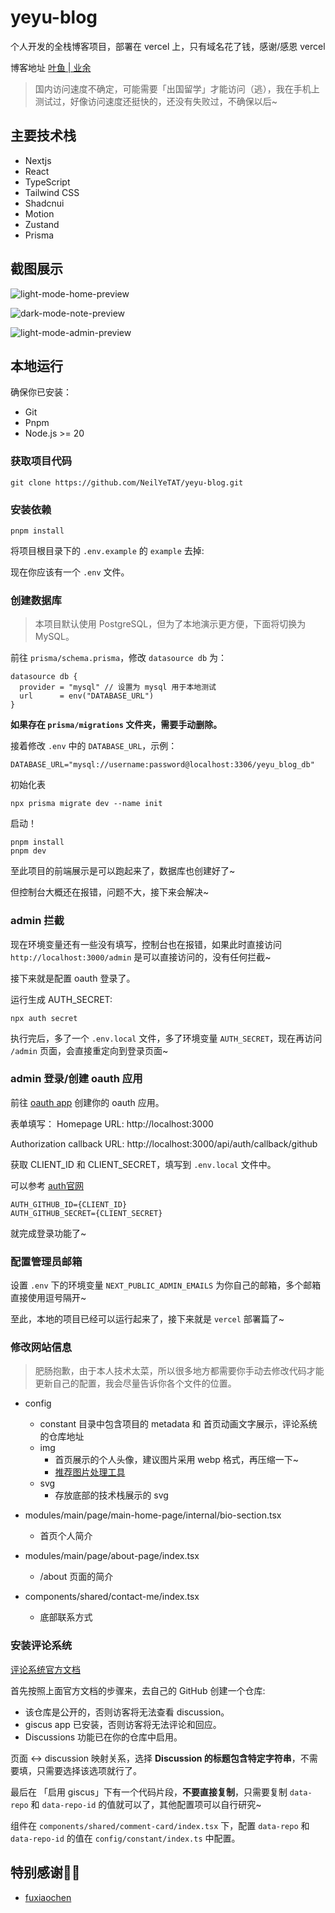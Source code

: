 # yeyu-blog

个人开发的全栈博客项目，部署在 vercel 上，只有域名花了钱，感谢/感恩 vercel

博客地址 [叶鱼 | 业余](https://www.useyeyu.cc)

> 国内访问速度不确定，可能需要「出国留学」才能访问（逃），我在手机上测试过，好像访问速度还挺快的，还没有失败过，不确保以后~

## 主要技术栈

- Nextjs
- React
- TypeScript
- Tailwind CSS
- Shadcnui
- Motion
- Zustand
- Prisma

## 截图展示

![light-mode-home-preview](.github/assets/light-home.png)

![dark-mode-note-preview](.github/assets/dark-note.png)

![light-mode-admin-preview](.github/assets/light-admin.png)

## 本地运行

确保你已安装：

- Git
- Pnpm
- Node.js >= 20

### 获取项目代码

```shell
git clone https://github.com/NeilYeTAT/yeyu-blog.git
```

### 安装依赖

```shell
pnpm install
```
将项目根目录下的 `.env.example` 的 `example` 去掉:

现在你应该有一个 `.env` 文件。

### 创建数据库

> 本项目默认使用 PostgreSQL，但为了本地演示更方便，下面将切换为 MySQL。

前往 `prisma/schema.prisma`，修改 `datasource db` 为：

```prisma
datasource db {
  provider = "mysql" // 设置为 mysql 用于本地测试
  url      = env("DATABASE_URL")
}
```

**如果存在 `prisma/migrations` 文件夹，需要手动删除。**

接着修改 `.env` 中的 `DATABASE_URL`，示例：

```shell
DATABASE_URL="mysql://username:password@localhost:3306/yeyu_blog_db"
```

初始化表
```shell
npx prisma migrate dev --name init
```

启动！
```shell
pnpm install
pnpm dev
```

至此项目的前端展示是可以跑起来了，数据库也创建好了~

但控制台大概还在报错，问题不大，接下来会解决~

### admin 拦截

现在环境变量还有一些没有填写，控制台也在报错，如果此时直接访问 `http://localhost:3000/admin` 是可以直接访问的，没有任何拦截~

接下来就是配置 oauth 登录了。

运行生成 AUTH_SECRET:

```shell
npx auth secret
```

执行完后，多了一个 `.env.local` 文件，多了环境变量 `AUTH_SECRET`，现在再访问 `/admin` 页面，会直接重定向到登录页面~

### admin 登录/创建 oauth 应用

前往 [oauth app](https://github.com/settings/applications/new) 创建你的 oauth 应用。

表单填写：
Homepage URL: http://localhost:3000

Authorization callback URL: http://localhost:3000/api/auth/callback/github

获取 CLIENT_ID 和 CLIENT_SECRET，填写到 `.env.local` 文件中。

可以参考 [auth官网](https://authjs.dev/getting-started/authentication/oauth)

```env
AUTH_GITHUB_ID={CLIENT_ID}
AUTH_GITHUB_SECRET={CLIENT_SECRET}
```

就完成登录功能了~

### 配置管理员邮箱

设置 `.env` 下的环境变量 `NEXT_PUBLIC_ADMIN_EMAILS` 为你自己的邮箱，多个邮箱直接使用逗号隔开~

至此，本地的项目已经可以运行起来了，接下来就是 `vercel` 部署篇了~

### 修改网站信息

> 肥肠抱歉，由于本人技术太菜，所以很多地方都需要你手动去修改代码才能更新自己的配置，我会尽量告诉你各个文件的位置。

- config
  - constant 目录中包含项目的 metadata 和 首页动画文字展示，评论系统的仓库地址
  - img
    - 首页展示的个人头像，建议图片采用 webp 格式，再压缩一下~
    - [推荐图片处理工具](https://imagestool.com/)
  - svg
    - 存放底部的技术栈展示的 svg

- modules/main/page/main-home-page/internal/bio-section.tsx
  - 首页个人简介

- modules/main/page/about-page/index.tsx
  - /about 页面的简介

- components/shared/contact-me/index.tsx
  - 底部联系方式

### 安装评论系统

[评论系统官方文档](https://giscus.app/zh-CN)

首先按照上面官方文档的步骤来，去自己的 GitHub 创建一个仓库:

- 该仓库是公开的，否则访客将无法查看 discussion。
- giscus app 已安装，否则访客将无法评论和回应。
- Discussions 功能已在你的仓库中启用。

页面 ↔️ discussion 映射关系，选择 **Discussion 的标题包含特定字符串**，不需要填，只需要选择该选项就行了。

最后在 「启用 giscus」下有一个代码片段，**不要直接复制**，只需要复制 `data-repo` 和 `data-repo-id` 的值就可以了，其他配置项可以自行研究~

组件在 `components/shared/comment-card/index.tsx` 下，配置 `data-repo` 和 `data-repo-id` 的值在 `config/constant/index.ts` 中配置。

## 特别感谢🙏🏻

- [fuxiaochen](https://github.com/aifuxi/fuxiaochen)
